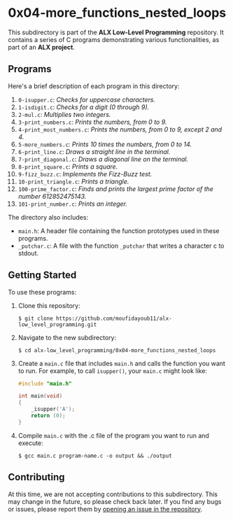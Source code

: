 # **0x04-more_functions_nested_loops**

This subdirectory is part of the **ALX Low-Level Programming** repository. It contains a series of C programs demonstrating various functionalities, as part of an **ALX project**.

## **Programs**

Here's a brief description of each program in this directory:

1. `0-isupper.c`: *Checks for uppercase characters.*
2. `1-isdigit.c`: *Checks for a digit (0 through 9).*
3. `2-mul.c`: *Multiplies two integers.*
4. `3-print_numbers.c`: *Prints the numbers, from 0 to 9.*
5. `4-print_most_numbers.c`: *Prints the numbers, from 0 to 9, except 2 and 4.*
6. `5-more_numbers.c`: *Prints 10 times the numbers, from 0 to 14.*
7. `6-print_line.c`: *Draws a straight line in the terminal.*
8. `7-print_diagonal.c`: *Draws a diagonal line on the terminal.*
9. `8-print_square.c`: *Prints a square.*
10. `9-fizz_buzz.c`: *Implements the Fizz-Buzz test.*
11. `10-print_triangle.c`: *Prints a triangle.*
12. `100-prime_factor.c`: *Finds and prints the largest prime factor of the number 612852475143.*
13. `101-print_number.c`: *Prints an integer.*

The directory also includes:

- `main.h`: A header file containing the function prototypes used in these programs.
- `_putchar.c`: A file with the function `_putchar` that writes a character c to stdout.

## **Getting Started**

To use these programs:

1. Clone this repository:
    ```
    $ git clone https://github.com/moufidayoub11/alx-low_level_programming.git
    ```

2. Navigate to the new subdirectory:
    ```
    $ cd alx-low_level_programming/0x04-more_functions_nested_loops
    ```

3. Create a `main.c` file that includes `main.h` and calls the function you want to run. For example, to call `isupper()`, your `main.c` might look like:
    ```c
    #include "main.h"

    int main(void)
    {
        _isupper('A');
        return (0);
    }
    ```

4. Compile `main.c` with the .c file of the program you want to run and execute:
    ```
    $ gcc main.c program-name.c -o output && ./output
    ```

## **Contributing**

At this time, we are not accepting contributions to this subdirectory. This may change in the future, so please check back later. If you find any bugs or issues, please report them by [opening an issue in the repository](https://github.com/moufidayoub11/alx-low_level_programming/issues).
